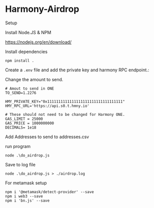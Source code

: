 # Harmony-Airdrop

Setup

Install Node.JS & NPM

https://nodejs.org/en/download/


Install dependencies

```
npm install .
```

Create a `.env` file and add the private key and harmony RPC endpoint.:

Change the amount to send.

```
# Amout to send in ONE
TO_SEND=1.2276

HMY_PRIVATE_KEY="0x1111111111111111111111111111111111"
HMY_RPC_URL='https://api.s0.t.hmny.io'

# These should not need to be changed for Harmony ONE.
GAS_LIMIT = 25000
GAS_PRICE = 1000000000
DECIMALS= 1e18
```

Add Addresses to send to addresses.csv

run program

```
node .\do_airdrop.js
```

Save to log file 
```
node .\do_airdrop.js > ./airdrop.log
```



For metamask setup

```
npm i '@metamask/detect-provider' --save
npm i web3 --save
npm i 'bn.js' --save
```